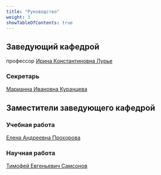 ```yaml
---
title: "Руководство"
weight: 3
showTableOfContents: true
---
```


## Заведующий кафедрой

профессор [Ирина Константиновна Лурье](../staff/lure/)

### Секретарь

[Марианна Ивановна Куранцева](../staff/kurantseva/)

## Заместители заведующего кафедрой

### Учебная работа

[Елена Андреевна Прохорова](../staff/prokhorova/)

### Научная работа

[Тимофей Евгеньевич Самсонов](../staff/samsonov/)

<!-- ## Заведующие лабораториями

* Лаб. автоматизиации в картографии — [Тимофей Евгеньевич Самсонов]()
* Лаб. аэрокосмических методов — [Михаил Викторович Зимин]()
* Лаб. цифровой картографии и фотограмметрии — [Павел Евгеньевич Каргашин]() -->
